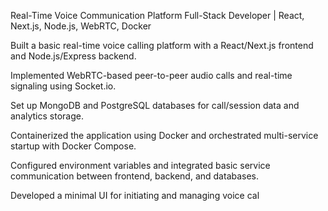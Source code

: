 Real-Time Voice Communication Platform
Full-Stack Developer | React, Next.js, Node.js, WebRTC, Docker

Built a basic real-time voice calling platform with a React/Next.js frontend and Node.js/Express backend.

Implemented WebRTC-based peer-to-peer audio calls and real-time signaling using Socket.io.

Set up MongoDB and PostgreSQL databases for call/session data and analytics storage.

Containerized the application using Docker and orchestrated multi-service startup with Docker Compose.

Configured environment variables and integrated basic service communication between frontend, backend, and databases.

Developed a minimal UI for initiating and managing voice cal
